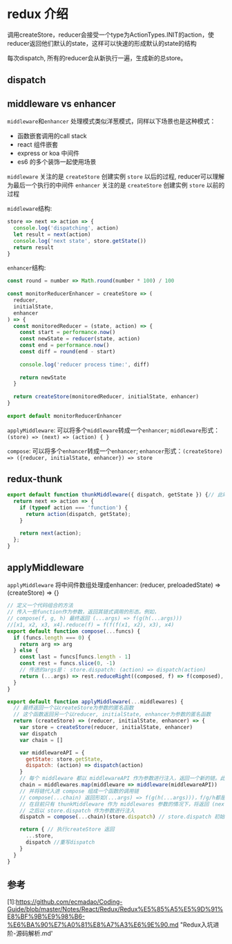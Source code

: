 # redux 介绍


调用createStore，reducer会接受一个type为ActionTypes.INIT的action，使reducer返回他们默认的state，这样可以快速的形成默认的state的结构

每次dispatch, 所有的reducer会从新执行一遍，生成新的总store。

## dispatch



## middleware vs enhancer

`middleware`和`enhancer` 处理模式类似洋葱模式，同样以下场景也是这种模式：

- 函数嵌套调用的call stack
- react 组件嵌套
- express or koa 中间件
- es6 的多个装饰一起使用场景

`middleware` 关注的是 `createStore` 创建实例 `store` 以后的过程, reducer可以理解为最后一个执行的中间件
`enhancer` 关注的是 `createStore` 创建实例 `store` 以前的过程

`middleware`结构:

```js
store => next => action => {
  console.log('dispatching', action)
  let result = next(action)
  console.log('next state', store.getState())
  return result
}
```

`enhancer`结构:

```js
const round = number => Math.round(number * 100) / 100
​
const monitorReducerEnhancer = createStore => (
  reducer,
  initialState,
  enhancer
) => {
  const monitoredReducer = (state, action) => {
    const start = performance.now()
    const newState = reducer(state, action)
    const end = performance.now()
    const diff = round(end - start)
​
    console.log('reducer process time:', diff)
​
    return newState
  }
​
  return createStore(monitoredReducer, initialState, enhancer)
}
​
export default monitorReducerEnhancer
```

`applyMiddleware`: 可以将多个`middleware`转成一个`enhancer`; `middleware`形式： `(store) => (next) => (action) { }`

`compose`: 可以将多个`enhancer`转成一个`enhancer`; `enhancer`形式：`(createStore) => ({reducer, initialState, enhancer}) => store`

## redux-thunk

```js
export default function thunkMiddleware({ dispatch, getState }) {// 此时的dispatch是 (action) => dispatch(action), dispatch = f(g(h()))
  return next => action => {
    if (typeof action === 'function') {
      return action(dispatch, getState);
    }

    return next(action);
  };
}
```

## applyMiddleware

`applyMiddleware` 将中间件数组处理成enhancer: (reducer, preloadedState) => (createStore) => {}

```js
// 定义一个代码组合的方法
// 传入一些function作为参数，返回其链式调用的形态。例如，
// compose(f, g, h) 最终返回 (...args) => f(g(h(...args)))
//[x1, x2, x3, x4].reduce(f) = f(f(f(x1, x2), x3), x4)
export default function compose(...funcs) {
  if (funcs.length === 0) {
    return arg => arg
  } else {
    const last = funcs[funcs.length - 1]
    const rest = funcs.slice(0, -1)
    // 传进的args是： store.dispatch: (action) => dispatch(action)
    return (...args) => rest.reduceRight((composed, f) => f(composed), last(...args)) //这一步加工： [f, g, h] => f(g(h()))  初始的dispatch最后执行
  }
}

export default function applyMiddleware(...middlewares) {
  // 最终返回一个以createStore为参数的匿名函数
  // 这个函数返回另一个以reducer, initialState, enhancer为参数的匿名函数
  return (createStore) => (reducer, initialState, enhancer) => {
    var store = createStore(reducer, initialState, enhancer)
    var dispatch
    var chain = []

    var middlewareAPI = {
      getState: store.getState,
      dispatch: (action) => dispatch(action)
    }
    // 每个 middleware 都以 middlewareAPI 作为参数进行注入，返回一个新的链。此时的返回值相当于调用 thunkMiddleware 返回的函数： (next) => (action) => {} ，接收一个next作为其参数
    chain = middlewares.map(middleware => middleware(middlewareAPI))
    // 并将链代入进 compose 组成一个函数的调用链
    // compose(...chain) 返回形如(...args) => f(g(h(...args)))，f/g/h都是chain中的函数对象。
    // 在目前只有 thunkMiddleware 作为 middlewares 参数的情况下，将返回 (next) => (action) => {}
    // 之后以 store.dispatch 作为参数进行注入
    dispatch = compose(...chain)(store.dispatch) // store.dispatch 初始的dispatch

    return { // 执行createStore 返回
      ...store,
      dispatch //重写dispatch
    }
  }
}
```

## 参考

[1]:https://github.com/ecmadao/Coding-Guide/blob/master/Notes/React/Redux/Redux%E5%85%A5%E5%9D%91%E8%BF%9B%E9%98%B6-%E6%BA%90%E7%A0%81%E8%A7%A3%E6%9E%90.md "Redux入坑进阶-源码解析.md'